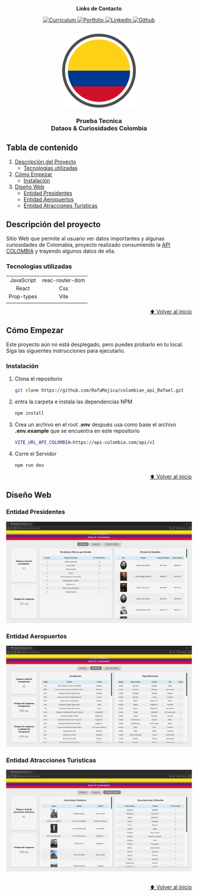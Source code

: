 <a name="inicio"></a>

<div align="center">
    <p><strong>Links de Contacto</strong></p>
    <a href="https://drive.google.com/file/d/1Pe-UKjdPGVZC53y1DmgpNwx3PUDryUd4/view?usp=sharing" target="_blank" rel="noopener noreferrer">
        <img src="https://img.shields.io/badge/CV-F7017B?logo=readdotcv" alt="Curriculum"/>
    </a>
    <a href="https://portafolio-rafael-mojica.vercel.app/" target="_blank" rel="noopener noreferrer">
        <img src="https://img.shields.io/badge/Portafolio-2D8080?logo=showwcase" alt="Portfolio"/>
    <a/>
    <a href="https://www.linkedin.com/in/rafamojica/" target="_blank" rel="noopener noreferrer">
        <img src="https://img.shields.io/badge/Linkedin-007EC6?logo=Linkedin" alt="Linkedin"/>
    </a>
    <a href="https://github.com/RafaMojica" target="_blank" rel="noopener noreferrer">
        <img src="https://img.shields.io/badge/Github-grey?logo=Github" alt="Github"/>
    </a>
</div>

##

<div align="center">
    <img width="200" src="./public/flag-Col.svg"/>
</div>

<div align="center">
    <h3>Prueba Tecnica </br> Dataos & Curiosidades Colombia</h2>
</div>

## Tabla de contenido

<ol>
  <li>
    <a href="#descripción-del-proyecto">Descripción del Proyecto</a>
    <ul>
      <li><a href="#tecnologías-utilizadas">Tecnologías utilizadas</a></li>
    </ul>
  </li>
  <li>
    <a href="#cómo-empezar">Cómo Empezar</a>
    <ul>
      <li><a href="#instalación">Instalación</a></li>
    </ul>
  </li>
    <li>
    <a href="#diseño-web">Diseño Web</a>
    <ul>
      <li><a href="#entidad-presidentes">Entidad Presidentes</a></li>
      <li><a href="#entidad-aeropuertos">Entidad Aeropuertos</a></li>
      <li><a href="#entidad-atracciones-turisticas">Entidad Atracciones Turisticas</a></li>
    </ul>
  </li>
</ol>

## Descripción del proyecto

Sitio Web que permite al usuario ver datos importantes y algunas curiosidades de Colomabia, proyecto realizado consumiendo la <a href="https://api-colombia.com/">API COLOMBIA</a> y trayendo algunos datos de ella.

### Tecnologías utilizadas

|            |                 |
| :--------: | :-------------: |
| JavaScript | reac-router-dom |
|   React    |       Css       |
| Prop-types |      Vite       |
|            |                 |

<p align="right"><a href="#inicio">⬆ Volver al inicio</a></p>

## Cómo Empezar

Este proyecto aún no está desplegado, pero puedes probarlo en tu local. Siga las siguientes instrucciones para ejecutarlo.

### Instalación

1. Clona el repositorio
   ```sh
   git clone https://github.com/RafaMojica/colombian_api_Rafael.git
   ```
2. entra la carpeta e instala las dependencias NPM

   ```sh
   npm install
   ```

3. Crea un archivo en el root **.env** después usa como base el archivo **.env.example** que se encuentra en este repositorio

   ```sh
   VITE_URL_API_COLOMBIA=https://api-colombia.com/api/v1
   ```

4. Corre el Servidor
   ```sh
   npm run dev
   ```

<p align="right"><a href="#inicio">⬆ Volver al inicio</a></p>

## Diseño Web

### Entidad Presidentes

<div align="center">
    <img width="700" src="./public/entidad-presidentes.png"/>
</div>

### Entidad Aeropuertos

<div align="center">
    <img width="700" src="./public/entidad-aeropuertos.png"/>
</div>

### Entidad Atracciones Turisticas

<div align="center">
    <img width="700" src="./public/entidad-atracciones-turisticas.png"/>
</div>

</br>
<p align="right"><a href="#inicio">⬆ Volver al inicio</a></p>
